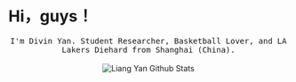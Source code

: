 # Hi，guys！

<p align="center">
  <samp>
I'm Divin Yan. Student Researcher, Basketball Lover, and LA Lakers Diehard from Shanghai (China).
  </samp>
  <br/>
  <br/>
  <img src="https://github-readme-stats.vercel.app/api?username=yanliang3612&bg_color=30,e96443,904e95&title_color=fff&text_color=fff" alt="Liang Yan Github Stats"></img>
</p>

